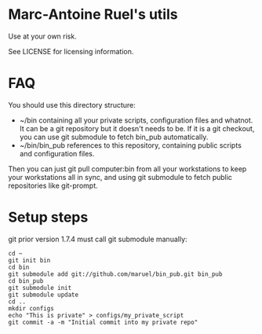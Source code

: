 Marc-Antoine Ruel's utils
=========================

Use at your own risk.

See LICENSE for licensing information.


FAQ
===

You should use this directory structure:

-   ~/bin containing all your private scripts, configuration files and whatnot.
    It can be a git repository but it doesn't needs to be. If it is a git
    checkout, you can use git submodule to fetch bin_pub automatically.
-   ~/bin/bin_pub references to this repository, containing public scripts and
    configuration files.

Then you can just git pull computer:bin from all your workstations to keep your
workstations all in sync, and using git submodule to fetch public repositories
like git-prompt.


Setup steps
===========

git prior version 1.7.4 must call git submodule manually:

    cd ~
    git init bin
    cd bin
    git submodule add git://github.com/maruel/bin_pub.git bin_pub
    cd bin_pub
    git submodule init
    git submodule update
    cd ..
    mkdir configs
    echo "This is private" > configs/my_private_script
    git commit -a -m "Initial commit into my private repo"
